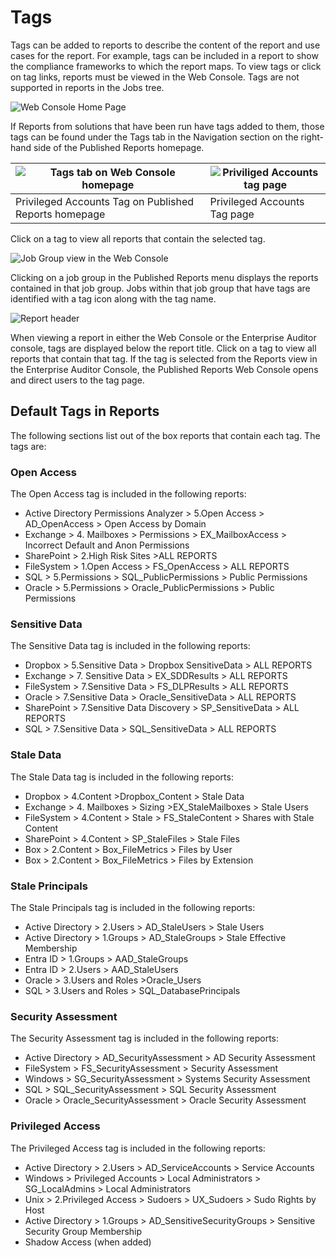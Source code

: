 # Tags

Tags can be added to reports to describe the content of the report and use cases for the report. For
example, tags can be included in a report to show the compliance frameworks to which the report
maps. To view tags or click on tag links, reports must be viewed in the Web Console. Tags are not
supported in reports in the Jobs tree.

![Web Console Home Page](/img/versioned_docs/accessanalyzer_11.6/accessanalyzer/install/application/reports/webconsolehome.webp)

If Reports from solutions that have been run have tags added to them, those tags can be found under
the Tags tab in the Navigation section on the right-hand side of the Published Reports homepage.

| ![Tags tab on Web Console homepage](/img/versioned_docs/accessanalyzer_11.6/accessanalyzer/admin/report/tagstab.webp) | ![Priviliged Accounts tag page](/img/versioned_docs/accessanalyzer_11.6/accessanalyzer/admin/report/privilegedaccountstag.webp) |
| -------------------------------------------------------------------------------------------------------------------------- | ------------------------------------------------------------------------------------------------------------------------------------ |
| Privileged Accounts Tag on Published Reports homepage                                                                      | Privileged Accounts Tag page                                                                                                         |

Click on a tag to view all reports that contain the selected tag.

![Job Group view in the Web Console](/img/versioned_docs/accessanalyzer_11.6/accessanalyzer/admin/report/jobgroupview.webp)

Clicking on a job group in the Published Reports menu displays the reports contained in that job
group. Jobs within that job group that have tags are identified with a tag icon along with the tag
name.

![Report header](/img/versioned_docs/accessanalyzer_11.6/accessanalyzer/admin/report/reportheader.webp)

When viewing a report in either the Web Console or the Enterprise Auditor console, tags are
displayed below the report title. Click on a tag to view all reports that contain that tag. If the
tag is selected from the Reports view in the Enterprise Auditor Console, the Published Reports Web
Console opens and direct users to the tag page.

## Default Tags in Reports

The following sections list out of the box reports that contain each tag. The tags are:

### Open Access

The Open Access tag is included in the following reports:

- Active Directory Permissions Analyzer > 5.Open Access > AD_OpenAccess > Open Access by Domain
- Exchange > 4. Mailboxes > Permissions > EX_MailboxAccess > Incorrect Default and Anon Permissions
- SharePoint > 2.High Risk Sites >ALL REPORTS
- FileSystem > 1.Open Access > FS_OpenAccess > ALL REPORTS
- SQL > 5.Permissions > SQL_PublicPermissions > Public Permissions
- Oracle > 5.Permissions > Oracle_PublicPermissions > Public Permissions

### Sensitive Data

The Sensitive Data tag is included in the following reports:

- Dropbox > 5.Sensitive Data > Dropbox SensitiveData > ALL REPORTS
- Exchange > 7. Sensitive Data > EX_SDDResults > ALL REPORTS
- FileSystem > 7.Sensitive Data > FS_DLPResults > ALL REPORTS
- Oracle > 7.Sensitive Data > Oracle_SensitiveData > ALL REPORTS
- SharePoint > 7.Sensitive Data Discovery > SP_SensitiveData > ALL REPORTS
- SQL > 7.Sensitive Data > SQL_SensitiveData > ALL REPORTS

### Stale Data

The Stale Data tag is included in the following reports:

- Dropbox > 4.Content >Dropbox_Content > Stale Data
- Exchange > 4. Mailboxes > Sizing >EX_StaleMailboxes > Stale Users
- FileSystem > 4.Content > Stale > FS_StaleContent > Shares with Stale Content
- SharePoint > 4.Content > SP_StaleFiles > Stale Files
- Box > 2.Content > Box_FileMetrics > Files by User
- Box > 2.Content > Box_FileMetrics > Files by Extension

### Stale Principals

The Stale Principals tag is included in the following reports:

- Active Directory > 2.Users > AD_StaleUsers > Stale Users
- Active Directory > 1.Groups > AD_StaleGroups > Stale Effective Membership
- Entra ID > 1.Groups > AAD_StaleGroups
- Entra ID > 2.Users > AAD_StaleUsers
- Oracle > 3.Users and Roles >Oracle_Users
- SQL > 3.Users and Roles > SQL_DatabasePrincipals

### Security Assessment

The Security Assessment tag is included in the following reports:

- Active Directory > AD_SecurityAssessment > AD Security Assessment
- FileSystem > FS_SecurityAssessment > Security Assessment
- Windows > SG_SecurityAssessment > Systems Security Assessment
- SQL > SQL_SecurityAssessment > SQL Security Assessment
- Oracle > Oracle_SecurityAssessment > Oracle Security Assessment

### Privileged Access

The Privileged Access tag is included in the following reports:

- Active Directory > 2.Users > AD_ServiceAccounts > Service Accounts
- Windows > Privileged Accounts > Local Administrators > SG_LocalAdmins > Local Administrators
- Unix > 2.Privileged Access > Sudoers > UX_Sudoers > Sudo Rights by Host
- Active Directory > 1.Groups > AD_SensitiveSecurityGroups > Sensitive Security Group Membership
- Shadow Access (when added)

